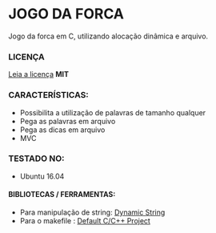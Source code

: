# JOGO DA FORCA
Jogo da forca em C, utilizando alocação dinâmica e arquivo.

### LICENÇA
[Leia a licença](LICENSE) **MIT**


### CARACTERÍSTICAS:
- Possibilita a utilização de palavras de tamanho qualquer
- Pega as palavras em arquivo
- Pega as dicas em arquivo
- MVC


### TESTADO NO:
- Ubuntu 16.04

#### BIBLIOTECAS / FERRAMENTAS:
- Para manipulação de string: [Dynamic String](https://github.com/LorhanSohaky/String)
- Para o makefile : [Default C/C++ Project](https://github.com/masterl/default-c-cpp-project)
